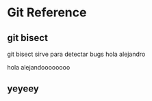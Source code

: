 # Git Reference

## git bisect
git bisect sirve para detectar bugs
hola alejandro

hola alejandoooooooo


## yeyeey
